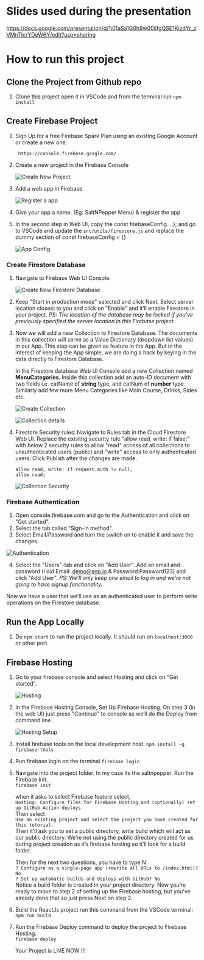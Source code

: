 # Slides used during the presentation
https://docs.google.com/presentation/d/1i01aSa1G0h9w00iIfgQSE1KizdYr_zVMnTIcrYDeW6Y/edit?usp=sharing

# How to run this project
## Clone the Project from Github repo 

1. Clone this project open it in VSCode and from the terminal run 
	`npm install`

## Create Firebase Project 

1. Sign Up for a free Firebase Spark Plan using an existing Google Account or create a new one.
		
		https://console.firebase.google.com/

2. Create a new project in the Firebase Console

	![Create New Project](/src/assets/help/create_project.png)

3. Add a web app in Firebase

	![Register a app](/src/assets/help/add_an_app.png)

4. Give your app a name. (Eg: SaltNPepper Menu) & register the app

5. In the second step in Web UI, copy the 
	const firebaseConfig....}; 
	and go to VSCode and update the `src/utils/firestore.js` and replace the dummy section of const firebaseConfig = {}

	![App Config](/src/assets/help/app_config.png)

### Create Firestore Database

1. Navigate to Firebase Web UI Console.

	![Create New Firestore Database](/src/assets/help/create_firestore.png)

2. Keep "Start in production mode" selected and click Next. Select server location closest to you and click on "Enable" and it’ll enable Firestore in your project.
*PS: The location of the database may be locked if you've previously specified the server location in this Firebase project.*

3. Now we will add a new Collection to Firestore Database. The documents in this collection will serve as a Value Dictionary (dropdown list values) in our App. This step can be given as feature in the App. But in the interest of keeping the App simple, we are doing a hack by keying in the data directly to Firestore Database.

	In the Firestore database Web UI Console add a new Collection named **MenuCategories**. Inside this collection add an auto-ID document with two fields i.e. catName of **string** type, and catNum of **number** type. Similarly add few more Menu Categories like Main Course, Drinks, Sides etc.

	![Create Collection](/src/assets/help/menu_cat_collection_creation.png)

	![Collection details](/src/assets/help/menu_categories.png)

4. Firestore Security rules: Navigate to Rules tab in the Cloud Firestore Web UI.
	Replace the exisitng security rule "allow read, write: if false;" with below 2 security rules to allow "read" access of all collections to unauthenticated users (public) and "write" access to only authenticated users. Click Publish after the changes are made.

	  `allow read, write: if request.auth != null;`\
	  `allow read;`

    ![Collection Security](/src/assets/help/firestore_security_rules.png)

### Firebase Authentication

1. Open console.firebase.com and go to the Authentication and click on "Get started".
2. Select the tab called "Sign-in method".
3. Select Email/Password and turn the switch on to enable it and save the changes.

![Authentication](/src/assets/help/firebase_auth.png)

4. Select the "Users"-tab and click on "Add User". Add an email and password (I did Email: demo@snp.io & Password:Password123) and click "Add User". 
*PS: We’ll only keep one email to log in and we’re not going to have signup functionality.*

Now we have a user that we’ll use as an authenticated user to perform write operations on the Firestore database.

## Run the App Locally

1. Do `npm start` to run the project locally. It should run on `localhost:3000` or other port.

## Firebase Hosting

1. Go to your firebase console and select Hosting and click on "Get started".

	![Hosting](/src/assets/help/hosting.png)

2. In the Firebase Hosting Console, Set Up Firebase Hosting. On step 3 (in the web UI) just press "Continue" to console as we’ll do the Deploy from command line.

	![Hosting Setup](/src/assets/help/hosting_config.png)


3. Install firebase tools on the local development host.
	`npm install -g firebase-tools`

4. Run firebase login on the terminal
	`firebase login`

5. Navigate into the project folder. In my case its the saltnpepper. Run the Firebase Init.\
	`firebase init`

    when it asks to select Firebase feature select,\
	`Hosting: Configure files for Firebase Hosting and (optionally) set up GitHub Action deploys`\
	Then select\
	`Use an existing project and select the project you have created for this tutorial.`\
	Then it’ll ask you to set a public directory, write build which will act as our public directory. We’re not using the public directory created for us during project creation as it’s firebase hosting so it’ll look for a build folder.
	
	Then for the next two questions, you have to type N\
	`? Configure as a single-page app (rewrite all URLs to /index.html)? No`\
	`? Set up automatic builds and deploys with GitHub? No`\
	Notice a build folder is created in your project directory. Now you’re ready to move to step 2 of setting up the Firebase hosting, but you’ve already done that so just press Next on step 2.

6. Build the ReactJs project run this command from the VSCode terminal:\
	`npm run build`

7. Run the Firebase Deploy command to deploy the project to Firebase Hosting.\
	`firebase deploy`

	Your Project is LIVE NOW !!!
